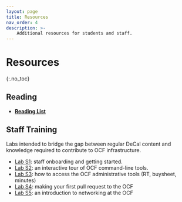 ```yaml
---
layout: page
title: Resources
nav_order: 4
description: >-
    Additional resources for students and staff.
---
```


# Resources
{:.no_toc}

## Reading

* **[Reading List](https://docs.google.com/document/d/1WGkwR_5gA46KN2kBqnusYVIqz1NvNgjWGpqNezBMypE/edit?usp=sharing)**


## Staff Training

Labs intended to bridge the gap between regular DeCal content and knowledge required to contribute to OCF infrastructure.

* [Lab S1](../labs/staff/s1): staff onboarding and getting started.
* [Lab S2](../labs/staff/s2): an interactive tour of OCF command-line tools.
* [Lab S3](../labs/staff/s3): how to access the OCF administrative tools (RT, buysheet, minutes)
* [Lab S4](../labs/staff/s4): making your first pull request to the OCF
* [Lab S5](../labs/staff/s5): an introduction to networking at the OCF
